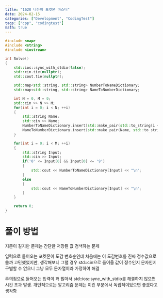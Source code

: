 ```yaml
---
title: "1620 나는야 포켓몬 마스터"
date: 2024-02-15
categories: ["Development", "CodingTest"]
tags: ["cpp", "codingtest"]
math: true
---
```

```cpp
#include <map>
#include <string>
#include <iostream>

int Solve()
{
    std::ios::sync_with_stdio(false);
    std::cin.tie(nullptr);
    std::cout.tie(nullptr);

    std::map<std::string, std::string> NumberToNameDictionary;
    std::map<std::string, std::string> NameToNumberDictionary;

    int N = 0, M = 0;
    std::cin >> N >> M;
    for(int i = 0; i < N; ++i)
    {
        std::string Name;
        std::cin >> Name;
        NumberToNameDictionary.insert(std::make_pair(std::to_string(i + 1), Name));
        NameToNumberDictionary.insert(std::make_pair(Name, std::to_string(i + 1)));
    }

    for(int i = 0; i < M; ++i)
    {
        std::string Input;
        std::cin >> Input;
        if('0' <= Input[0] && Input[0] <= '9')
        {
            std::cout << NumberToNameDictionary[Input] << "\n";
        }
        else
        {
            std::cout << NameToNumberDictionary[Input] << "\n";
        }
    }

    return 0;
}
```

# 풀이 방법
지문이 길지만 문제는 간단한 저장된 값 검색하는 문제

입력으로 들어오는 포켓몬이 도감 번호순인데 처음에는 이 도감번호를 진짜 정수값으로 쓸까 고민했었지만, 생각해보니 그럴 경우 std::cin으로 들어올 값이 정수인지 문자인지 구별할 수 없으니 그냥 모두 문자열이라 가정하여 해결

주의점으로 들어오는 입력이 꽤 많아서 std::ios::sync_with_stdio를 해결하지 않으면 시간 초과 발생. 개인적으로는 알고리즘 문제는 이런 부분에서 독립적이었으면 좋겠다고 생각함
